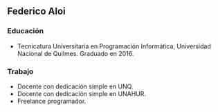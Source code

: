## Federico Aloi

### Educación

* Tecnicatura Universitaria en Programación Informática, Universidad Nacional de Quilmes. Graduado en 2016.

### Trabajo

* Docente con dedicación simple en UNQ.
* Docente con dedicación simple en UNAHUR.
* Freelance programador.
